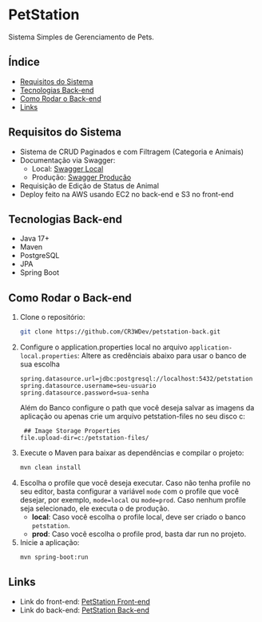 # PetStation

Sistema Simples de Gerenciamento de Pets.

## Índice

- [Requisitos do Sistema](#requisitos-do-sistema)
- [Tecnologias Back-end](#tecnologias-back-end)
- [Como Rodar o Back-end](#como-rodar-o-back-end)
- [Links](#links)

## Requisitos do Sistema

- Sistema de CRUD Paginados e com Filtragem (Categoria e Animais)
- Documentação via Swagger:
  - Local: [Swagger Local](http://localhost:8080/swagger-ui/index.html)
  - Produção: [Swagger Produção](http://ec2-34-210-253-95.us-west-2.compute.amazonaws.com:8080/swagger-ui/index.html)
- Requisição de Edição de Status de Animal
- Deploy feito na AWS usando EC2 no back-end e S3 no front-end

## Tecnologias Back-end

- Java 17+
- Maven
- PostgreSQL
- JPA
- Spring Boot

## Como Rodar o Back-end

1. Clone o repositório:
    ```bash
    git clone https://github.com/CR3WDev/petstation-back.git
    ```
2. Configure o application.properties local no arquivo `application-local.properties`:
    Altere as credênciais abaixo para usar o banco de sua escolha
    ```properties
    spring.datasource.url=jdbc:postgresql://localhost:5432/petstation
    spring.datasource.username=seu-usuario
    spring.datasource.password=sua-senha
    ```
    Além do Banco configure o path que você deseja salvar as imagens da aplicação ou apenas crie um arquivo petstation-files no seu disco c:
    ```properties
     ## Image Storage Properties
    file.upload-dir=c:/petstation-files/
    ```
3. Execute o Maven para baixar as dependências e compilar o projeto:
    ```bash
    mvn clean install
    ```
4. Escolha o profile que você deseja executar. Caso não tenha profile no seu editor, basta configurar a variável `mode` com o profile que você desejar, por exemplo, `mode=local` ou `mode=prod`. Caso nenhum profile seja selecionado, ele executa o de produção.
   - **local**: Caso você escolha o profile local, deve ser criado o banco `petstation`.
   - **prod**: Caso você escolha o profile prod, basta dar run no projeto.
5. Inicie a aplicação:
    ```bash
    mvn spring-boot:run
    ```

## Links

- Link do front-end: [PetStation Front-end](http://petstation.s3-website-us-west-2.amazonaws.com)
- Link do back-end: [PetStation Back-end](http://ec2-34-210-253-95.us-west-2.compute.amazonaws.com:8080)
